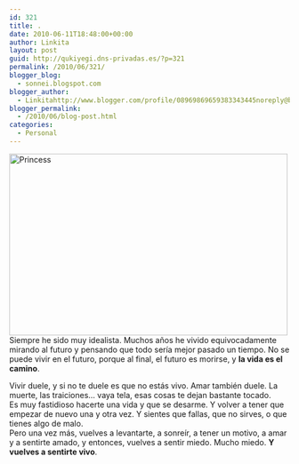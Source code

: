 ```yaml
---
id: 321
title: .
date: 2010-06-11T18:48:00+00:00
author: Linkita
layout: post
guid: http://qukiyegi.dns-privadas.es/?p=321
permalink: /2010/06/321/
blogger_blog:
  - sonnei.blogspot.com
blogger_author:
  - Linkitahttp://www.blogger.com/profile/08969869659383343445noreply@blogger.com
blogger_permalink:
  - /2010/06/blog-post.html
categories:
  - Personal
---
```

[<img src="http://farm5.static.flickr.com/4026/4648259694_94cb9c12e4.jpg" width="500" height="327" alt="Princess" />](http://www.flickr.com/photos/linkita/4648259694/ "Princess by Linkita, on Flickr")  
Siempre he sido muy idealista. Muchos años he vivido equivocadamente mirando al futuro y pensando que todo sería mejor pasado un tiempo. No se puede vivir en el futuro, porque al final, el futuro es morirse, y **la vida es el camino**. 

<div>
</div>

<div>
  Vivir duele, y si no te duele es que no estás vivo. Amar también duele. La muerte, las traiciones&#8230; vaya tela, esas cosas te dejan bastante tocado.
</div>

<div>
</div>

<div>
  Es muy fastidioso hacerte una vida y que se desarme. Y volver a tener que empezar de nuevo una y otra vez. Y sientes que fallas, que no sirves, o que tienes algo de malo.
</div>

<div>
</div>

<div>
  Pero una vez más, vuelves a levantarte, a sonreír, a tener un motivo, a amar y a sentirte amado, y entonces, vuelves a sentir miedo. Mucho miedo. <b>Y vuelves a sentirte vivo</b>.
</div>